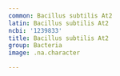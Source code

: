 ```yaml
---
common: Bacillus subtilis At2
latin: Bacillus subtilis At2
ncbi: '1239833'
title: Bacillus subtilis At2
group: Bacteria
image: .na.character

---
```

